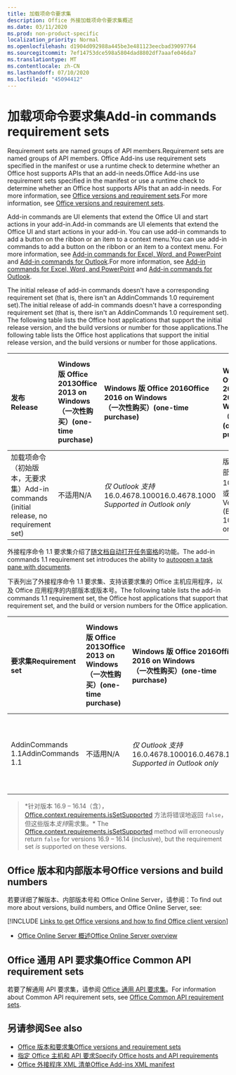 ```yaml
---
title: 加载项命令要求集
description: Office 外接加载项命令要求集概述
ms.date: 03/11/2020
ms.prod: non-product-specific
localization_priority: Normal
ms.openlocfilehash: d1904d092988a445be3e481123eecbad39097764
ms.sourcegitcommit: 7ef14753dce598a5804dad8802df7aaafe046da7
ms.translationtype: MT
ms.contentlocale: zh-CN
ms.lasthandoff: 07/10/2020
ms.locfileid: "45094412"
---
```

# <a name="add-in-commands-requirement-sets"></a><span data-ttu-id="22d1e-103">加载项命令要求集</span><span class="sxs-lookup"><span data-stu-id="22d1e-103">Add-in commands requirement sets</span></span>

<span data-ttu-id="22d1e-104">Requirement sets are named groups of API members.</span><span class="sxs-lookup"><span data-stu-id="22d1e-104">Requirement sets are named groups of API members.</span></span> <span data-ttu-id="22d1e-105">Office Add-ins use requirement sets specified in the manifest or use a runtime check to determine whether an Office host supports APIs that an add-in needs.</span><span class="sxs-lookup"><span data-stu-id="22d1e-105">Office Add-ins use requirement sets specified in the manifest or use a runtime check to determine whether an Office host supports APIs that an add-in needs.</span></span> <span data-ttu-id="22d1e-106">For more information, see [Office versions and requirement sets](../../develop/office-versions-and-requirement-sets.md).</span><span class="sxs-lookup"><span data-stu-id="22d1e-106">For more information, see [Office versions and requirement sets](../../develop/office-versions-and-requirement-sets.md).</span></span>

<span data-ttu-id="22d1e-107">Add-in commands are UI elements that extend the Office UI and start actions in your add-in.</span><span class="sxs-lookup"><span data-stu-id="22d1e-107">Add-in commands are UI elements that extend the Office UI and start actions in your add-in.</span></span> <span data-ttu-id="22d1e-108">You can use add-in commands to add a button on the ribbon or an item to a context menu.</span><span class="sxs-lookup"><span data-stu-id="22d1e-108">You can use add-in commands to add a button on the ribbon or an item to a context menu.</span></span> <span data-ttu-id="22d1e-109">For more information, see [Add-in commands for Excel, Word, and PowerPoint](../../design/add-in-commands.md) and [Add-in commands for Outlook](../../outlook/add-in-commands-for-outlook.md).</span><span class="sxs-lookup"><span data-stu-id="22d1e-109">For more information, see [Add-in commands for Excel, Word, and PowerPoint](../../design/add-in-commands.md) and [Add-in commands for Outlook](../../outlook/add-in-commands-for-outlook.md).</span></span>

<span data-ttu-id="22d1e-110">The initial release of add-in commands doesn't have a corresponding requirement set (that is, there isn't an AddinCommands 1.0 requirement set).</span><span class="sxs-lookup"><span data-stu-id="22d1e-110">The initial release of add-in commands doesn't have a corresponding requirement set (that is, there isn't an AddinCommands 1.0 requirement set).</span></span> <span data-ttu-id="22d1e-111">The following table lists the Office host applications that support the initial release version, and the build versions or number for those applications.</span><span class="sxs-lookup"><span data-stu-id="22d1e-111">The following table lists the Office host applications that support the initial release version, and the build versions or number for those applications.</span></span>  

| <span data-ttu-id="22d1e-112">发布</span><span class="sxs-lookup"><span data-stu-id="22d1e-112">Release</span></span>   |  <span data-ttu-id="22d1e-113">Windows 版 Office 2013</span><span class="sxs-lookup"><span data-stu-id="22d1e-113">Office 2013 on Windows</span></span><br><span data-ttu-id="22d1e-114">（一次性购买）</span><span class="sxs-lookup"><span data-stu-id="22d1e-114">(one-time purchase)</span></span> | <span data-ttu-id="22d1e-115">Windows 版 Office 2016</span><span class="sxs-lookup"><span data-stu-id="22d1e-115">Office 2016 on Windows</span></span><br><span data-ttu-id="22d1e-116">（一次性购买）</span><span class="sxs-lookup"><span data-stu-id="22d1e-116">(one-time purchase)</span></span> | <span data-ttu-id="22d1e-117">Windows 版 Office 2019</span><span class="sxs-lookup"><span data-stu-id="22d1e-117">Office 2019 on Windows</span></span><br><span data-ttu-id="22d1e-118">（一次性购买）</span><span class="sxs-lookup"><span data-stu-id="22d1e-118">(one-time purchase)</span></span> | <span data-ttu-id="22d1e-119">Windows 版 Office</span><span class="sxs-lookup"><span data-stu-id="22d1e-119">Office on Windows</span></span><br><span data-ttu-id="22d1e-120"> (连接到 Microsoft 365 订阅) </span><span class="sxs-lookup"><span data-stu-id="22d1e-120">(connected to Microsoft 365 subscription)</span></span>   |  <span data-ttu-id="22d1e-121">iPad 版 Office</span><span class="sxs-lookup"><span data-stu-id="22d1e-121">Office on iPad</span></span><br><span data-ttu-id="22d1e-122"> (连接到 Microsoft 365 订阅) </span><span class="sxs-lookup"><span data-stu-id="22d1e-122">(connected to Microsoft 365 subscription)</span></span>  |  <span data-ttu-id="22d1e-123">Mac 版 Office</span><span class="sxs-lookup"><span data-stu-id="22d1e-123">Office on Mac</span></span><br><span data-ttu-id="22d1e-124"> (连接到 Microsoft 365 订阅) </span><span class="sxs-lookup"><span data-stu-id="22d1e-124">(connected to Microsoft 365 subscription)</span></span>  | <span data-ttu-id="22d1e-125">Office 网页版</span><span class="sxs-lookup"><span data-stu-id="22d1e-125">Office on the web</span></span>  |
|:-----|:-----|:-----|:-----|:-----|:-----|:-----|:-----|
| <span data-ttu-id="22d1e-126">加载项命令（初始版本，无要求集）</span><span class="sxs-lookup"><span data-stu-id="22d1e-126">Add-in commands (initial release, no requirement set)</span></span> | <span data-ttu-id="22d1e-127">不适用</span><span class="sxs-lookup"><span data-stu-id="22d1e-127">N/A</span></span> | <span data-ttu-id="22d1e-128">*仅 Outlook 支持* 16.0.4678.1000</span><span class="sxs-lookup"><span data-stu-id="22d1e-128">16.0.4678.1000 *Supported in Outlook only*</span></span> | <span data-ttu-id="22d1e-129">版本 1809（内部版本 10827.20150）或更高版本</span><span class="sxs-lookup"><span data-stu-id="22d1e-129">Version 1809 (Build 10827.20150) or later</span></span> |<span data-ttu-id="22d1e-130">版本 1603（内部版本 6769.0000）或更高版本</span><span class="sxs-lookup"><span data-stu-id="22d1e-130">Version 1603 (Build 6769.0000) or later</span></span> | <span data-ttu-id="22d1e-131">不适用</span><span class="sxs-lookup"><span data-stu-id="22d1e-131">N/A</span></span> | <span data-ttu-id="22d1e-132">15.33 或更高版本</span><span class="sxs-lookup"><span data-stu-id="22d1e-132">15.33 or later</span></span>| <span data-ttu-id="22d1e-133">2016 年 1 月</span><span class="sxs-lookup"><span data-stu-id="22d1e-133">January 2016</span></span> |

<span data-ttu-id="22d1e-134">外接程序命令 1.1 要求集介绍了[随文档自动打开任务窗格](../../develop/automatically-open-a-task-pane-with-a-document.md)的功能。</span><span class="sxs-lookup"><span data-stu-id="22d1e-134">The add-in commands 1.1 requirement set introduces the ability to [autoopen a task pane with documents](../../develop/automatically-open-a-task-pane-with-a-document.md).</span></span>

<span data-ttu-id="22d1e-135">下表列出了外接程序命令 1.1 要求集、支持该要求集的 Office 主机应用程序，以及 Office 应用程序的内部版本或版本号。</span><span class="sxs-lookup"><span data-stu-id="22d1e-135">The following table lists the add-in commands 1.1 requirement set, the Office host applications that support that requirement set, and the build or version numbers for the Office application.</span></span>

|  <span data-ttu-id="22d1e-136">要求集</span><span class="sxs-lookup"><span data-stu-id="22d1e-136">Requirement set</span></span>  |  <span data-ttu-id="22d1e-137">Windows 版 Office 2013</span><span class="sxs-lookup"><span data-stu-id="22d1e-137">Office 2013 on Windows</span></span><br><span data-ttu-id="22d1e-138">（一次性购买）</span><span class="sxs-lookup"><span data-stu-id="22d1e-138">(one-time purchase)</span></span> | <span data-ttu-id="22d1e-139">Windows 版 Office 2016</span><span class="sxs-lookup"><span data-stu-id="22d1e-139">Office 2016 on Windows</span></span><br><span data-ttu-id="22d1e-140">（一次性购买）</span><span class="sxs-lookup"><span data-stu-id="22d1e-140">(one-time purchase)</span></span> | <span data-ttu-id="22d1e-141">Windows 版 Office 2019</span><span class="sxs-lookup"><span data-stu-id="22d1e-141">Office 2019 on Windows</span></span><br><span data-ttu-id="22d1e-142">（一次性购买）</span><span class="sxs-lookup"><span data-stu-id="22d1e-142">(one-time purchase)</span></span> | <span data-ttu-id="22d1e-143">Windows 版 Office</span><span class="sxs-lookup"><span data-stu-id="22d1e-143">Office on Windows</span></span><br><span data-ttu-id="22d1e-144"> (连接到 Microsoft 365 订阅) </span><span class="sxs-lookup"><span data-stu-id="22d1e-144">(connected to Microsoft 365 subscription)</span></span>   |  <span data-ttu-id="22d1e-145">iPad 版 Office</span><span class="sxs-lookup"><span data-stu-id="22d1e-145">Office on iPad</span></span><br><span data-ttu-id="22d1e-146"> (连接到 Microsoft 365 订阅) </span><span class="sxs-lookup"><span data-stu-id="22d1e-146">(connected to Microsoft 365 subscription)</span></span>  |  <span data-ttu-id="22d1e-147">Mac 版 Office</span><span class="sxs-lookup"><span data-stu-id="22d1e-147">Office on Mac</span></span><br><span data-ttu-id="22d1e-148"> (连接到 Microsoft 365 订阅) </span><span class="sxs-lookup"><span data-stu-id="22d1e-148">(connected to Microsoft 365 subscription)</span></span>  | <span data-ttu-id="22d1e-149">Office 网页版</span><span class="sxs-lookup"><span data-stu-id="22d1e-149">Office on the web</span></span>  |  
|:-----|:-----|:-----|:-----|:-----|:-----|:-----|:-----|
| <span data-ttu-id="22d1e-150">AddinCommands 1.1</span><span class="sxs-lookup"><span data-stu-id="22d1e-150">AddinCommands 1.1</span></span>  | <span data-ttu-id="22d1e-151">不适用</span><span class="sxs-lookup"><span data-stu-id="22d1e-151">N/A</span></span> | <span data-ttu-id="22d1e-152">*仅 Outlook 支持* 16.0.4678.1000</span><span class="sxs-lookup"><span data-stu-id="22d1e-152">16.0.4678.1000 *Supported in Outlook only*</span></span>  | <span data-ttu-id="22d1e-153">版本 1809（内部版本 10827.20150）或更高版本</span><span class="sxs-lookup"><span data-stu-id="22d1e-153">Version 1809 (Build 10827.20150) or later</span></span> | <span data-ttu-id="22d1e-154">版本 1705（内部版本 8121.1000）或更高版本</span><span class="sxs-lookup"><span data-stu-id="22d1e-154">Version 1705 (Build 8121.1000) or later</span></span> | <span data-ttu-id="22d1e-155">不适用</span><span class="sxs-lookup"><span data-stu-id="22d1e-155">N/A</span></span> | <span data-ttu-id="22d1e-156">15.34 或更高版本\*</span><span class="sxs-lookup"><span data-stu-id="22d1e-156">15.34 or later\*</span></span>| <span data-ttu-id="22d1e-157">2017 年 5 月</span><span class="sxs-lookup"><span data-stu-id="22d1e-157">May 2017</span></span> |

><span data-ttu-id="22d1e-158">\*针对版本 16.9 &ndash; 16.14（含），[Office.context.requirements.isSetSupported](/javascript/api/office/office.requirementsetsupport#issetsupported-name--minversion-) 方法将错误地返回 `false`，但这些版本*支持*需求集。</span><span class="sxs-lookup"><span data-stu-id="22d1e-158">\* The [Office.context.requirements.isSetSupported](/javascript/api/office/office.requirementsetsupport#issetsupported-name--minversion-) method will erroneously return `false` for versions 16.9 &ndash; 16.14 (inclusive), but the requirement set *is* supported on these versions.</span></span>

## <a name="office-versions-and-build-numbers"></a><span data-ttu-id="22d1e-159">Office 版本和内部版本号</span><span class="sxs-lookup"><span data-stu-id="22d1e-159">Office versions and build numbers</span></span>

<span data-ttu-id="22d1e-160">若要详细了解版本、内部版本号和 Office Online Server，请参阅：</span><span class="sxs-lookup"><span data-stu-id="22d1e-160">To find out more about versions, build numbers, and Office Online Server, see:</span></span>

[!INCLUDE [Links to get Office versions and how to find Office client version](../../includes/links-get-office-versions-builds.md)]
- [<span data-ttu-id="22d1e-161">Office Online Server 概述</span><span class="sxs-lookup"><span data-stu-id="22d1e-161">Office Online Server overview</span></span>](/officeonlineserver/office-online-server-overview)

## <a name="office-common-api-requirement-sets"></a><span data-ttu-id="22d1e-162">Office 通用 API 要求集</span><span class="sxs-lookup"><span data-stu-id="22d1e-162">Office Common API requirement sets</span></span>

<span data-ttu-id="22d1e-163">若要了解通用 API 要求集，请参阅 [Office 通用 API 要求集](office-add-in-requirement-sets.md)。</span><span class="sxs-lookup"><span data-stu-id="22d1e-163">For information about Common API requirement sets, see [Office Common API requirement sets](office-add-in-requirement-sets.md).</span></span>

## <a name="see-also"></a><span data-ttu-id="22d1e-164">另请参阅</span><span class="sxs-lookup"><span data-stu-id="22d1e-164">See also</span></span>

- [<span data-ttu-id="22d1e-165">Office 版本和要求集</span><span class="sxs-lookup"><span data-stu-id="22d1e-165">Office versions and requirement sets</span></span>](../../develop/office-versions-and-requirement-sets.md)
- [<span data-ttu-id="22d1e-166">指定 Office 主机和 API 要求</span><span class="sxs-lookup"><span data-stu-id="22d1e-166">Specify Office hosts and API requirements</span></span>](../../develop/specify-office-hosts-and-api-requirements.md)
- [<span data-ttu-id="22d1e-167">Office 外接程序 XML 清单</span><span class="sxs-lookup"><span data-stu-id="22d1e-167">Office Add-ins XML manifest</span></span>](../../develop/add-in-manifests.md)
